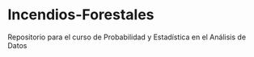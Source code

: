# Incendios-Forestales
Repositorio para el curso de Probabilidad y Estadística en el Análisis de Datos
